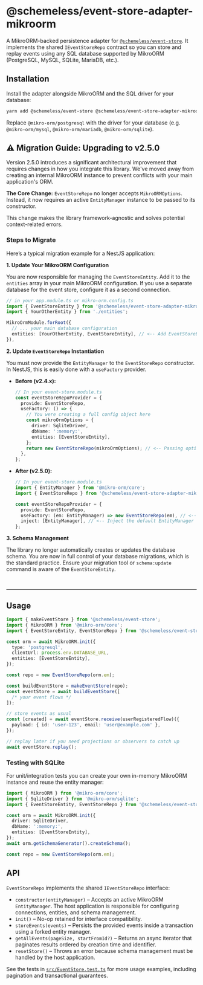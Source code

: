 # @schemeless/event-store-adapter-mikroorm

A MikroORM-backed persistence adapter for [`@schemeless/event-store`](https://github.com/schemeless/event-store). It implements the shared `IEventStoreRepo` contract so you can store and replay events using any SQL database supported by MikroORM (PostgreSQL, MySQL, SQLite, MariaDB, etc.).

## Installation

Install the adapter alongside MikroORM and the SQL driver for your database:

```bash
yarn add @schemeless/event-store @schemeless/event-store-adapter-mikroorm @schemeless/event-store-types @mikro-orm/core @mikro-orm/postgresql
```

Replace `@mikro-orm/postgresql` with the driver for your database (e.g. `@mikro-orm/mysql`, `@mikro-orm/mariadb`, `@mikro-orm/sqlite`).

## ⚠️ Migration Guide: Upgrading to v2.5.0

Version 2.5.0 introduces a significant architectural improvement that requires changes in how you integrate this library. We've moved away from creating an internal MikroORM instance to prevent conflicts with your main application's ORM.

**The Core Change:** `EventStoreRepo` no longer accepts `MikroORMOptions`. Instead, it now requires an active `EntityManager` instance to be passed to its constructor.

This change makes the library framework-agnostic and solves potential context-related errors.

### **Steps to Migrate**

Here’s a typical migration example for a NestJS application:

**1. Update Your MikroORM Configuration**

You are now responsible for managing the `EventStoreEntity`. Add it to the `entities` array in your main MikroORM configuration. If you use a separate database for the event store, configure it as a second connection.

```typescript
// in your app.module.ts or mikro-orm.config.ts
import { EventStoreEntity } from '@schemeless/event-store-adapter-mikroorm';
import { YourOtherEntity } from './entities';

MikroOrmModule.forRoot({
  // ... your main database configuration
  entities: [YourOtherEntity, EventStoreEntity], // <-- Add EventStoreEntity here
}),
```

**2. Update `EventStoreRepo` Instantiation**

You must now provide the `EntityManager` to the `EventStoreRepo` constructor. In NestJS, this is easily done with a `useFactory` provider.

- **Before (v2.4.x):**

  ```typescript
  // In your event-store.module.ts
  const eventStoreRepoProvider = {
    provide: EventStoreRepo,
    useFactory: () => {
      // You were creating a full config object here
      const mikroOrmOptions = {
        driver: SqliteDriver,
        dbName: ':memory:',
        entities: [EventStoreEntity],
      };
      return new EventStoreRepo(mikroOrmOptions); // <-- Passing options
    },
  };
  ```

- **After (v2.5.0):**

  ```typescript
  // In your event-store.module.ts
  import { EntityManager } from '@mikro-orm/core';
  import { EventStoreRepo } from '@schemeless/event-store-adapter-mikroorm';

  const eventStoreRepoProvider = {
    provide: EventStoreRepo,
    useFactory: (em: EntityManager) => new EventStoreRepo(em), // <-- Pass the EntityManager
    inject: [EntityManager], // <-- Inject the default EntityManager from NestJS DI
  };
  ```

**3. Schema Management**

The library no longer automatically creates or updates the database schema. You are now in full control of your database migrations, which is the standard practice. Ensure your migration tool or `schema:update` command is aware of the `EventStoreEntity`.

<br>

---

## Usage

```ts
import { makeEventStore } from '@schemeless/event-store';
import { MikroORM } from '@mikro-orm/core';
import { EventStoreEntity, EventStoreRepo } from '@schemeless/event-store-adapter-mikroorm';

const orm = await MikroORM.init({
  type: 'postgresql',
  clientUrl: process.env.DATABASE_URL,
  entities: [EventStoreEntity],
});

const repo = new EventStoreRepo(orm.em);

const buildEventStore = makeEventStore(repo);
const eventStore = await buildEventStore([
  /* your event flows */
]);

// store events as usual
const [created] = await eventStore.receive(userRegisteredFlow)({
  payload: { id: 'user-123', email: 'user@example.com' },
});

// replay later if you need projections or observers to catch up
await eventStore.replay();
```

### Testing with SQLite

For unit/integration tests you can create your own in-memory MikroORM instance and reuse the entity manager:

```ts
import { MikroORM } from '@mikro-orm/core';
import { SqliteDriver } from '@mikro-orm/sqlite';
import { EventStoreEntity, EventStoreRepo } from '@schemeless/event-store-adapter-mikroorm';

const orm = await MikroORM.init({
  driver: SqliteDriver,
  dbName: ':memory:',
  entities: [EventStoreEntity],
});
await orm.getSchemaGenerator().createSchema();

const repo = new EventStoreRepo(orm.em);
```

## API

`EventStoreRepo` implements the shared `IEventStoreRepo` interface:

- `constructor(entityManager)` – Accepts an active MikroORM `EntityManager`. The host application is responsible for configuring connections, entities, and schema management.
- `init()` – No-op retained for interface compatibility.
- `storeEvents(events)` – Persists the provided events inside a transaction using a forked entity manager.
- `getAllEvents(pageSize, startFromId?)` – Returns an async iterator that paginates results ordered by creation time and identifier.
- `resetStore()` – Throws an error because schema management must be handled by the host application.

See the tests in [`src/EventStore.test.ts`](./src/EventStore.test.ts) for more usage examples, including pagination and transactional guarantees.
